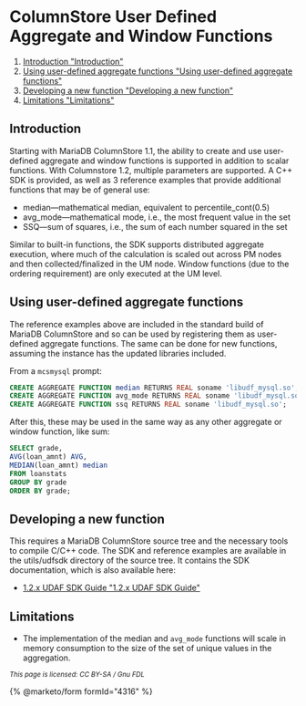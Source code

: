 # ColumnStore User Defined Aggregate and Window Functions

1. [Introduction "Introduction"](columnstore-user-defined-aggregate-and-window-functions.md#introduction)
2. [Using user-defined aggregate functions "Using user-defined aggregate functions"](columnstore-user-defined-aggregate-and-window-functions.md#using-user-defined-aggregate-functions)
3. [Developing a new function "Developing a new function"](columnstore-user-defined-aggregate-and-window-functions.md#developing-a-new-function)
4. [Limitations "Limitations"](columnstore-user-defined-aggregate-and-window-functions.md#limitations)

## Introduction

Starting with MariaDB ColumnStore 1.1, the ability to create and use user-defined aggregate and window functions is supported in addition to scalar functions. With Columnstore 1.2, multiple parameters are supported. A C++ SDK is provided, as well as 3 reference examples that provide additional functions that may be of general use:

* median—mathematical median, equivalent to percentile\_cont(0.5)
* avg\_mode—mathematical mode, i.e., the most frequent value in the set
* SSQ—sum of squares, i.e., the sum of each number squared in the set

Similar to built-in functions, the SDK supports distributed aggregate execution, where much of the calculation is scaled out across PM nodes and then collected/finalized in the UM node. Window functions (due to the ordering requirement) are only executed at the UM level.

## Using user-defined aggregate functions

The reference examples above are included in the standard build of MariaDB ColumnStore and so can be used by registering them as user-defined aggregate functions. The same can be done for new functions, assuming the instance has the updated libraries included.

&#x20;From a `mcsmysql` prompt:

```sql
CREATE AGGREGATE FUNCTION median RETURNS REAL soname 'libudf_mysql.so';
CREATE AGGREGATE FUNCTION avg_mode RETURNS REAL soname 'libudf_mysql.so';
CREATE AGGREGATE FUNCTION ssq RETURNS REAL soname 'libudf_mysql.so';
```

After this, these may be used in the same way as any other aggregate or window function, like sum:

```sql
SELECT grade, 
AVG(loan_amnt) AVG, 
MEDIAN(loan_amnt) median 
FROM loanstats 
GROUP BY grade 
ORDER BY grade;
```

## Developing a new function

This requires a MariaDB ColumnStore source tree and the necessary tools to compile C/C++ code. The SDK and reference examples are available in the utils/udfsdk directory of the source tree. It contains the SDK documentation, which is also available here:

* [1.2.x UDAF SDK Guide "1.2.x UDAF SDK Guide"](https://github.com/mariadb-corporation/mariadb-columnstore-engine/blob/master/utils/udfsdk/udfsdk.h)

## Limitations

* The implementation of the median and `avg_mode` functions will scale in memory consumption to the size of the set of unique values in the aggregation.

<sub>_This page is licensed: CC BY-SA / Gnu FDL_</sub>

{% @marketo/form formId="4316" %}

